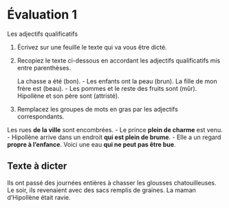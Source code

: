 # Évaluation 1
Les adjectifs qualificatifs

1. Écrivez sur une feuille le texte qui va vous être dicté.
2. Recopiez le texte ci-dessous en accordant les adjectifs qualificatifs mis entre parenthèses.

	La chasse a été (bon). - Les enfants ont la peau (brun). La fille de mon frère est (beau). - Les pommes et le reste des fruits sont (mûr). Hipollène et son père sont (attristé).

3. Remplacez les groupes de mots en gras par les adjectifs correspondants.

Les rues **de la ville** sont encombrées. - Le prince **plein de charme** est venu. - Hipollène arrive dans un endroit **qui est plein de brume**. - Elle a un regard **propre à l’enfance**. Voici une eau **qui ne peut pas être bue**.

## Texte à dicter

Ils ont passé des journées entières à chasser les glousses chatouilleuses. Le soir, ils revenaient avec des sacs remplis de graines. La maman d’Hipollène était ravie.
